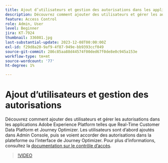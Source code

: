 ```yaml
---
title: Ajout d’utilisateurs et gestion des autorisations dans les applications Adobe Experience Platform
description: Découvrez comment ajouter des utilisateurs et gérer les autorisations dans les applications Adobe Experience Platform.
feature: Access Control
role: Admin, User
level: Beginner
jira: KT-7924
thumbnail: 336081.jpg
last-substantial-update: 2023-12-08T00:00:00Z
exl-id: f29d8a20-9af9-4f87-949e-bb9393ccf049
source-git-commit: 286c85aa88d44574f00ded67f0de8e0c945a153e
workflow-type: tm+mt
source-wordcount: '77'
ht-degree: 1%

---
```


# Ajout d’utilisateurs et gestion des autorisations

Découvrez comment ajouter des utilisateurs et gérer les autorisations dans les applications Adobe Experience Platform telles que Real-Time Customer Data Platform et Journey Optimizer. Les utilisateurs sont d’abord ajoutés dans Admin Console, puis se voient accorder des autorisations dans la plateforme ou l’interface de Journey Optimizer. Pour plus d’informations, consultez la [documentation sur le contrôle d’accès](https://experienceleague.adobe.com/docs/experience-platform/access-control/home.html?lang=fr).

>[!VIDEO](https://video.tv.adobe.com/v/336081?learn=on&enablevpops)

